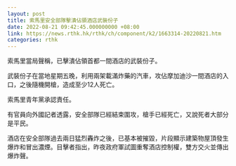 ```yaml
---
layout: post
title: 索馬里安全部隊擊潰佔領酒店武裝份子
date: 2022-08-21 09:42:45.000000000 +08:00
link: https://news.rthk.hk/rthk/ch/component/k2/1663314-20220821.htm
categories: rthk
---
```


索馬里當局聲稱，已擊潰佔領首都一間酒店的武裝份子。

武裝份子在當地星期五晚，利用兩架載滿炸藥的汽車，攻佔摩加迪沙一間酒店的入口，之後隨機開槍，造成至少12人死亡。

索馬里青年黨承認責任。

有官員向外國記者透露，安全部隊已經結束圍攻，槍手已經死亡，又說死者大部分是平民。

酒店在安全部隊過去兩日猛烈轟炸之後，已基本被摧毀，片段顯示建築物屋頂發生爆炸和冒出濃煙。目擊者指出，昨夜政府軍試圖重奪酒店控制權，雙方交火並傳出爆炸聲。
